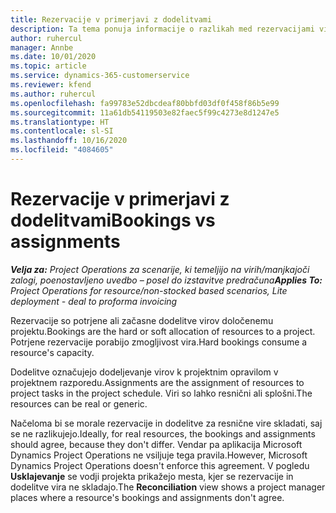 ```yaml
---
title: Rezervacije v primerjavi z dodelitvami
description: Ta tema ponuja informacije o razlikah med rezervacijami virov in dodeljevanjem virov.
author: ruhercul
manager: Annbe
ms.date: 10/01/2020
ms.topic: article
ms.service: dynamics-365-customerservice
ms.reviewer: kfend
ms.author: ruhercul
ms.openlocfilehash: fa99783e52dbcdeaf80bbfd03df0f458f86b5e99
ms.sourcegitcommit: 11a61db54119503e82faec5f99c4273e8d1247e5
ms.translationtype: HT
ms.contentlocale: sl-SI
ms.lasthandoff: 10/16/2020
ms.locfileid: "4084605"
---
```

# <a name="bookings-vs-assignments"></a><span data-ttu-id="22a58-103">Rezervacije v primerjavi z dodelitvami</span><span class="sxs-lookup"><span data-stu-id="22a58-103">Bookings vs assignments</span></span>

<span data-ttu-id="22a58-104">_**Velja za:** Project Operations za scenarije, ki temeljijo na virih/manjkajoči zalogi, poenostavljeno uvedbo – posel do izstavitve predračuna_</span><span class="sxs-lookup"><span data-stu-id="22a58-104">_**Applies To:** Project Operations for resource/non-stocked based scenarios, Lite deployment - deal to proforma invoicing_</span></span>

<span data-ttu-id="22a58-105">Rezervacije so potrjene ali začasne dodelitve virov določenemu projektu.</span><span class="sxs-lookup"><span data-stu-id="22a58-105">Bookings are the hard or soft allocation of resources to a project.</span></span> <span data-ttu-id="22a58-106">Potrjene rezervacije porabijo zmogljivost vira.</span><span class="sxs-lookup"><span data-stu-id="22a58-106">Hard bookings consume a resource's capacity.</span></span> 

<span data-ttu-id="22a58-107">Dodelitve označujejo dodeljevanje virov k projektnim opravilom v projektnem razporedu.</span><span class="sxs-lookup"><span data-stu-id="22a58-107">Assignments are the assignment of resources to project tasks in the project schedule.</span></span> <span data-ttu-id="22a58-108">Viri so lahko resnični ali splošni.</span><span class="sxs-lookup"><span data-stu-id="22a58-108">The resources can be real or generic.</span></span> 

<span data-ttu-id="22a58-109">Načeloma bi se morale rezervacije in dodelitve za resnične vire skladati, saj se ne razlikujejo.</span><span class="sxs-lookup"><span data-stu-id="22a58-109">Ideally, for real resources, the bookings and assignments should agree, because they don't differ.</span></span> <span data-ttu-id="22a58-110">Vendar pa aplikacija Microsoft Dynamics Project Operations ne vsiljuje tega pravila.</span><span class="sxs-lookup"><span data-stu-id="22a58-110">However, Microsoft Dynamics Project Operations doesn't enforce this agreement.</span></span> <span data-ttu-id="22a58-111">V pogledu **Usklajevanje** se vodji projekta prikažejo mesta, kjer se rezervacije in dodelitve vira ne skladajo.</span><span class="sxs-lookup"><span data-stu-id="22a58-111">The **Reconciliation** view shows a project manager places where a resource's bookings and assignments don't agree.</span></span>
